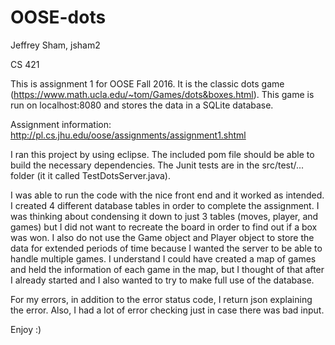 # OOSE-dots
Jeffrey Sham, jsham2

CS 421

This is assignment 1 for OOSE Fall 2016. It is the classic dots game (https://www.math.ucla.edu/~tom/Games/dots&boxes.html).
This game is run on localhost:8080 and stores the data in a SQLite database.

Assignment information: http://pl.cs.jhu.edu/oose/assignments/assignment1.shtml

I ran this project by using eclipse. The included pom file should be able to build the necessary dependencies.
The Junit tests are in the src/test/... folder (it it called TestDotsServer.java).

I was able to run the code with the nice front end and it worked as intended. I created 4 different database
tables in order to complete the assignment. I was thinking about condensing it down to just 3 tables (moves,
player, and games) but I did not want to recreate the board in order to find out if a box was won. I also
do not use the Game object and Player object to store the data for extended periods of time because I wanted
the server to be able to handle multiple games. I understand I could have created a map of games and held
the information of each game in the map, but I thought of that after I already started and I also wanted
to try to make full use of the database.

For my errors, in addition to the error status code, I return json explaining the error. Also, I had a lot
of error checking just in case there was bad input.

Enjoy :)
